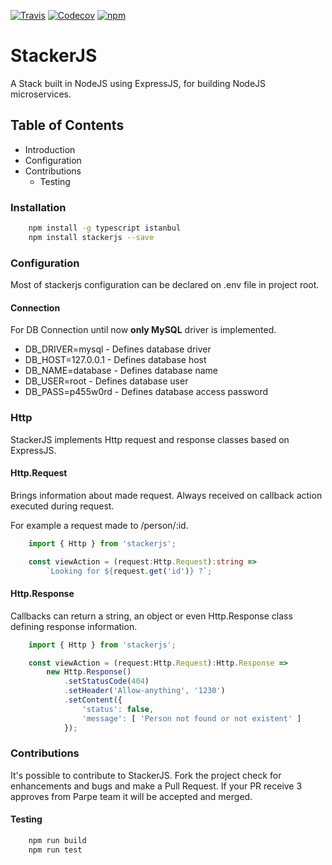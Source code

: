 [![Travis](https://img.shields.io/travis/parpeoficial/stackerjs.svg)](https://travis-ci.org/parpeoficial/stackerjs)
[![Codecov](https://codecov.io/gh/parpeoficial/stackerjs/branch/master/graph/badge.svg)](https://codecov.io/gh/parpeoficial/stackerjs)
[![npm](https://img.shields.io/npm/dt/stackerjs.svg)](https://www.npmjs.com/package/stackerjs)

# StackerJS
A Stack built in NodeJS using ExpressJS, for building NodeJS microservices.

## Table of Contents
* Introduction
* Configuration
* Contributions
    * Testing

### Installation
```bash
    npm install -g typescript istanbul
    npm install stackerjs --save
```

### Configuration
Most of stackerjs configuration can be declared on .env file in project root.

#### Connection
For DB Connection until now **only MySQL** driver is implemented.
* DB_DRIVER=mysql - Defines database driver
* DB_HOST=127.0.0.1 - Defines database host
* DB_NAME=database - Defines database name
* DB_USER=root - Defines database user
* DB_PASS=p455w0rd - Defines database access password

### Http
StackerJS implements Http request and response classes based on ExpressJS.

#### Http.Request
Brings information about made request. Always received on callback action executed during request.

For example a request made to /person/:id.
```typescript
    import { Http } from 'stackerjs';

    const viewAction = (request:Http.Request):string =>
        `Looking for ${request.get('id')} ?`;
```

#### Http.Response
Callbacks can return a string, an object or even Http.Response class defining response information.

```typescript
    import { Http } from 'stackerjs';

    const viewAction = (request:Http.Request):Http.Response =>
        new Http.Response()
            .setStatusCode(404)
            .setHeader('Allow-anything', '1230')
            .setContent({
                'status': false,
                'message': [ 'Person not found or not existent' ]
            });
```

### Contributions
It's possible to contribute to StackerJS.
Fork the project check for enhancements and bugs and make a Pull Request.
If your PR receive 3 approves from Parpe team it will be accepted and merged.

#### Testing
```bash
    npm run build
    npm run test
```